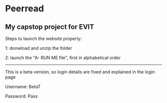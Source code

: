 # Peerread
My capstop project for EVIT
----------------------------------------------------------------------------------
Steps to launch the website properly:

1: donwload and unzip the folder

2: launch the "A- RUN ME file", first in alphabetical order

----------------------------------------------------------------------------------
This is a beta version, so login details are fixed and explained in the login page


  Username: BetaT

  
  Password: Pass
